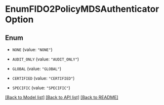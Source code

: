 # EnumFIDO2PolicyMDSAuthenticatorOption

## Enum


* `NONE` (value: `"NONE"`)

* `AUDIT_ONLY` (value: `"AUDIT_ONLY"`)

* `GLOBAL` (value: `"GLOBAL"`)

* `CERTIFIED` (value: `"CERTIFIED"`)

* `SPECIFIC` (value: `"SPECIFIC"`)


[[Back to Model list]](../README.md#documentation-for-models) [[Back to API list]](../README.md#documentation-for-api-endpoints) [[Back to README]](../README.md)


